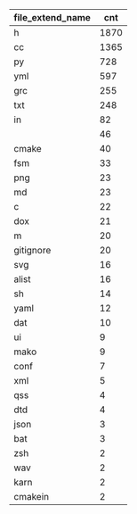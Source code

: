 | file_extend_name | cnt  |
|------------------|------|
| h                | 1870 |
| cc               | 1365 |
| py               | 728  |
| yml              | 597  |
| grc              | 255  |
| txt              | 248  |
| in               | 82   |
|                  | 46   |
| cmake            | 40   |
| fsm              | 33   |
| png              | 23   |
| md               | 23   |
| c                | 22   |
| dox              | 21   |
| m                | 20   |
| gitignore        | 20   |
| svg              | 16   |
| alist            | 16   |
| sh               | 14   |
| yaml             | 12   |
| dat              | 10   |
| ui               | 9    |
| mako             | 9    |
| conf             | 7    |
| xml              | 5    |
| qss              | 4    |
| dtd              | 4    |
| json             | 3    |
| bat              | 3    |
| zsh              | 2    |
| wav              | 2    |
| karn             | 2    |
| cmakein          | 2    |
